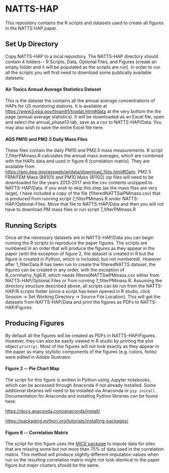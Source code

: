 # NATTS-HAP
This repository contains the R scripts and datasets used to create all figures in the NATTS HAP paper.

## Set Up Directory
Copy NATTS-HAP to a local repository. The NATTS-HAP directory should contain 4 folders-- R Scripts, Data, Optional Files, and Figures (create an empty folder and it will be populated as the scripts are run). In order to run all the scripts you will first need to download some publically available datasets: 

#### Air Toxics Annual Average Statistics Dataset 
This is the dataset the contains all the annual average concentrations of HAPs for US monitoring stations. It is available at https://www3.epa.gov/ttnamti1/toxdat.html#data at the very bottom the the page (annual average statistics). It will be downloaded as an Excel file, open and select the annual_phase13 tab, save as a csv to NATTS-HAP/Data. You may also wish to save the entire Excel file here.

#### AQS PM10 and PM2.5 Daily Mass Files 
These files contain the daily PM10 and PM2.5 mass measurements. R script 7_filterPMmass.R calculates the annual mass averages, which are combined with the HAPs data and used in figure 6 (correlation matrix). They are available from https://aqs.epa.gov/aqsweb/airdata/download_files.html#Daily. PM2.5 FRM/FEM Mass (88101) and PM10 Mass (81102) zip files will need to be downloaded for the years 2013-2017 and the csv contents unzipped to NATTS-HAP/Data. If you wish to skip this step (as the mass files are very large), I have included a copy of the file (filteredNATTSwPMmass.csv) that is produced from running script 7_filterPMmass.R under NATTS-HAP/Optional-Files. Move that file to NATTS-HAP/Data and then you will not have to download PM mass files or run script 7_filterPMmass.R 

## Running Scripts
Once all the necessary datasets are in NATTS-HAP/Data you can begin running the R scripts to reproduce the paper figures. The scripts are numbered in an order that will produce the figures as they appear in the paper (with the exception of figure 2, the dataset is created in R but the figure is created in Python, which is included, but not numbered). However after 1_filterData.R has been run to create the filteredNATTS dataset, the figures can be created in any order, with the exception of 8_corrmatrix_fig6.R, which needs filteredNATTSwPMmass.csv either from NATTS-HAP/Optional Files or from running 7_filterPMmass.R. Assuming the directory structure described above, all scripts can be run from the NATTS-HAP/R scripts folder (once a script has been opened in R studio, click Session -> Set Working Directory -> Source File Location). This will get the datasets from NATTS-HAP/Data and print the figures as PDFs to NATTS-HAP/Figures.

## Producing Figures
By default all the figures will be created as PDFs in NATTS-HAP/Figures. However, they can also be easily viewed in R studio by printing the plot object `print(p)`. Most of the figures will not look exactly as they appear in the paper as many stylistic components of the figures (e.g. colors, fonts) were edited in Adobe Illustrator. 

#### Figure 2 -- Pie Chart Map
The script for this figure is written in Python using Jupyter notebooks, which can be accessed through Anaconda if not already installed. Some additional libraries will need to be installed via Anaconda or `pip install`. Documentation for Anaconda and installing Python libraries can be found here: 

https://docs.anaconda.com/anaconda/install/

https://packaging.python.org/tutorials/installing-packages/

#### Figure 6 -- Correlation Matrix
The script for this figure uses the [MICE package](https://cran.r-project.org/web/packages/mice/mice.pdf) to impute data for sites that are missing some but not more than 75% of data used in the correlation matrix. This method will produce slightly different imputation values when run so the resulting correlation matrix might not look identical to the paper figure but major clusters should be the same. 
